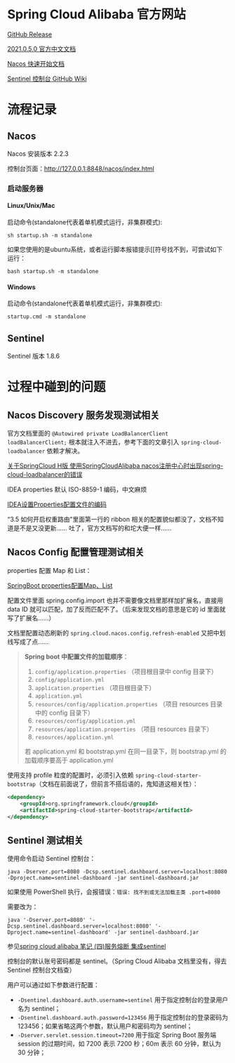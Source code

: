 # Spring Cloud Alibaba 官方网站

[GitHub Release](https://github.com/alibaba/spring-cloud-alibaba/releases)

[2021.0.5.0 官方中文文档](https://spring-cloud-alibaba-group.github.io/github-pages/2021/zh-cn/2021.0.5.0/index.html)

[Nacos 快速开始文档](https://nacos.io/zh-cn/docs/quick-start.html)

[Sentinel 控制台 GitHub Wiki](https://github.com/alibaba/Sentinel/wiki/%E6%8E%A7%E5%88%B6%E5%8F%B0)

# 流程记录

## Nacos

Nacos 安装版本 2.2.3

控制台页面：http://127.0.0.1:8848/nacos/index.html

### 启动服务器

#### Linux/Unix/Mac

启动命令(standalone代表着单机模式运行，非集群模式):

`sh startup.sh -m standalone`

如果您使用的是ubuntu系统，或者运行脚本报错提示[[符号找不到，可尝试如下运行：

`bash startup.sh -m standalone`

#### Windows

启动命令(standalone代表着单机模式运行，非集群模式):

`startup.cmd -m standalone`

## Sentinel

Sentinel 版本 1.8.6

# 过程中碰到的问题

## Nacos Discovery 服务发现测试相关

官方文档里面的 `@Autowired private LoadBalancerClient loadBalancerClient;` 根本就注入不进去，参考下面的文章引入 `spring-cloud-loadbalancer` 依赖才解决。

[关于SpringCloud H版 使用SpringCloudAlibaba nacos注册中心时出现spring-cloud-loadbalancer的错误](https://blog.csdn.net/lovemzy_27/article/details/114086241)

IDEA properties 默认 ISO-8859-1 编码，中文麻烦

[IDEA设置Properties配置文件的编码](https://blog.csdn.net/weixin_64353239/article/details/131795141)

“3.5 如何开启权重路由”里面第一行的 ribbon 相关的配置貌似都没了，文档不知道是不是又没更新…… 吐了，官方文档写的和坨大便一样……

## Nacos Config 配置管理测试相关

properties 配置 Map 和 List：

[SpringBoot properties配置Map、List](https://blog.csdn.net/u010735988/article/details/129991364)

配置文件里面 spring.config.import 也并不需要像文档里那样加扩展名，直接用 data ID 就可以匹配，加了反而匹配不了。（后来发现文档的意思是它的 id 里面就写了扩展名……）

文档里配置动态刷新的 `spring.cloud.nacos.config.refresh-enabled` 又把中划线写成了点……

> **Spring boot 中配置文件的加载顺序**：
> 
> 1. `config/application.properties` （项目根目录中 config 目录下）
> 2. `config/application.yml`
> 3. `application.properties` （项目根目录下）
> 4. `application.yml`
> 5. `resources/config/application.properties` （项目 resources 目录中的 config 目录下）
> 6. `resources/config/application.yml`
> 7. `resources/application.properties` （项目 resources 目录下）
> 8. `resources/application.yml`
> 
> 若 application.yml 和 bootstrap.yml 在同一目录下，则 bootstrap.yml 的加载顺序要高于 application.yml

使用支持 profile 粒度的配置时，必须引入依赖 `spring-cloud-starter-bootstrap`（文档在前面说了，但前言不搭后语的，鬼知道这相关性）：

```xml
<dependency>
    <groupId>org.springframework.cloud</groupId>
    <artifactId>spring-cloud-starter-bootstrap</artifactId>
</dependency>
```

## Sentinel 测试相关

使用命令启动 Sentinel 控制台：

```shell
java -Dserver.port=8080 -Dcsp.sentinel.dashboard.server=localhost:8080 -Dproject.name=sentinel-dashboard -jar sentinel-dashboard.jar
```

如果使用 PowerShell 执行，会报错误：`错误: 找不到或无法加载主类 .port=8080`

需要改为：

```shell
java '-Dserver.port=8080' '-Dcsp.sentinel.dashboard.server=localhost:8080' '-Dproject.name=sentinel-dashboard' -jar sentinel-dashboard.jar
```

参见[spring cloud alibaba 笔记 (四)服务熔断 集成sentinel](https://blog.csdn.net/z357904947/article/details/110230892)

控制台的默认账号密码都是 sentinel。（Spring Cloud Alibaba 文档里没有，得去 Sentinel 控制台文档查）

用户可以通过如下参数进行配置：

- `-Dsentinel.dashboard.auth.username=sentinel` 用于指定控制台的登录用户名为 sentinel； 
- `-Dsentinel.dashboard.auth.password=123456` 用于指定控制台的登录密码为 123456；如果省略这两个参数，默认用户和密码均为 sentinel； 
- `-Dserver.servlet.session.timeout=7200` 用于指定 Spring Boot 服务端 session 的过期时间，如 7200 表示 7200 秒；60m 表示 60 分钟，默认为 30 分钟；

